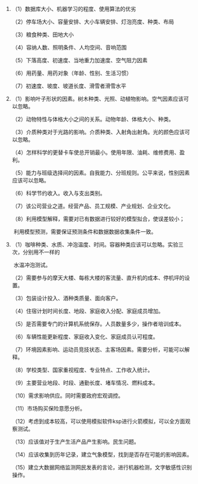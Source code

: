 1. （1）数据库大小、机器学习的程度、使用算法的优劣

   （2）停车场大小、容量安排、大小车辆安排、灯泡亮度、种类、布局

   （3）粮食种类、田地大小
   
   （4）容纳人数、照明条件、人均空间、音响范围
   
   （5）下落高度、初速度、当地重力加速度、空气阻力因素
   
   （6）用药量、用药对象（年龄、性别、生活习惯）
   
   （7）初速度、坡度、坡道长度、滑雪者滑雪水平
   
2. （1）影响叶子形状的因素。树木种类、光照、动植物影响。空气因素应该可以忽略。

   （2）动物特性与体格大小之间的关系。动物年龄、体格大小、种类。

   （3）介质种类对于光路的影响。介质种类、入射角出射角。光的颜色应该可以忽略。

   （4）怎样科学的更替卡车使总开销最小。使用年限、油耗、维修费用、盈利。

   （5）能力与班级选择间的因素。自我能力、分班规则。公平来说，性别因素应该可以忽略。

   （6）科学节约收入。收入与支出类别。

   （7）该公司营业之道。经营产品、员工规模、产业规划、企业文化。

   （8）利用模型解释，需要对已有数据进行较好的模型拟合，使误差较小；

   ​		  利用模型预测，需要保证预测条件和数据数据收集条件一致。

3. （1）咖啡种类、水质、冲泡温度、时间。容器种类应该可以忽略。实验三次，分别用不一样的

   ​          水温冲泡测试。

   （2）需要参与的摩天大楼、每栋大楼的客流量、直升机的成本、停机坪的设置。

   （3）包装设计投入、酒种类质量、面向客户。

   （4）住宿计划时间长度、地段、家庭收入分配、家庭成员增加。

   （5）是否需要专门的计算机系统保存。人员数量多少，操作者培训成本。

   （6）车辆性能更新程度、家庭收入变化、家庭成员认可程度。

   （7）环境因素影响、运动员竞技状态、主客场因素。需要分析，可能可以解释。

   （8）学校类型、国家重视程度、专业特点、工作收入统计。

   （9）主要营业地段、时段、通勤长度、堵车情况、燃料成本。

   （10）需求影响供应。同时需要政府宏观调控。

   （11）市场购买保险意愿分析。

   （12）考虑到成本较高，可以使用模拟软件ksp进行火箭模拟，可以全方面观察测试。

   （13）应该值对于生产生活产品产生影响。民生问题。

   （14）应该收集到历年记录，建立气象模型，找到是否存在可能的影响因素。

   （15）建立大数据网络监测网民发表的言论，进行机器检测，文字敏感性识别操作。

